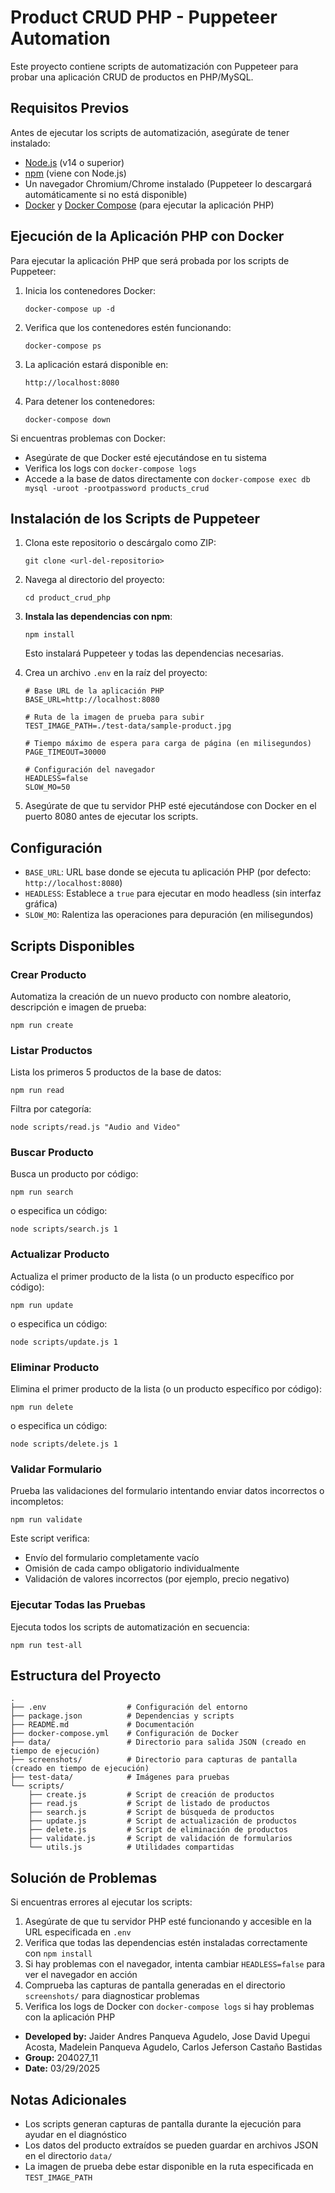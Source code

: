 # Product CRUD PHP - Puppeteer Automation

Este proyecto contiene scripts de automatización con Puppeteer para probar una aplicación CRUD de productos en PHP/MySQL.

## Requisitos Previos

Antes de ejecutar los scripts de automatización, asegúrate de tener instalado:

- [Node.js](https://nodejs.org/) (v14 o superior)
- [npm](https://www.npmjs.com/) (viene con Node.js)
- Un navegador Chromium/Chrome instalado (Puppeteer lo descargará automáticamente si no está disponible)
- [Docker](https://docs.docker.com/get-docker/) y [Docker Compose](https://docs.docker.com/compose/install/) (para ejecutar la aplicación PHP)

## Ejecución de la Aplicación PHP con Docker

Para ejecutar la aplicación PHP que será probada por los scripts de Puppeteer:

1. Inicia los contenedores Docker:
   ```
   docker-compose up -d
   ```

2. Verifica que los contenedores estén funcionando:
   ```
   docker-compose ps
   ```

3. La aplicación estará disponible en:
   ```
   http://localhost:8080
   ```

4. Para detener los contenedores:
   ```
   docker-compose down
   ```

Si encuentras problemas con Docker:
- Asegúrate de que Docker esté ejecutándose en tu sistema
- Verifica los logs con `docker-compose logs`
- Accede a la base de datos directamente con `docker-compose exec db mysql -uroot -prootpassword products_crud`

## Instalación de los Scripts de Puppeteer

1. Clona este repositorio o descárgalo como ZIP:
   ```
   git clone <url-del-repositorio>
   ```

2. Navega al directorio del proyecto:
   ```
   cd product_crud_php
   ```

3. **Instala las dependencias con npm**:
   ```
   npm install
   ```
   Esto instalará Puppeteer y todas las dependencias necesarias.

4. Crea un archivo `.env` en la raíz del proyecto:
   ```
   # Base URL de la aplicación PHP
   BASE_URL=http://localhost:8080

   # Ruta de la imagen de prueba para subir
   TEST_IMAGE_PATH=./test-data/sample-product.jpg

   # Tiempo máximo de espera para carga de página (en milisegundos)
   PAGE_TIMEOUT=30000

   # Configuración del navegador
   HEADLESS=false
   SLOW_MO=50
   ```

5. Asegúrate de que tu servidor PHP esté ejecutándose con Docker en el puerto 8080 antes de ejecutar los scripts.

## Configuración

- `BASE_URL`: URL base donde se ejecuta tu aplicación PHP (por defecto: `http://localhost:8080`)
- `HEADLESS`: Establece a `true` para ejecutar en modo headless (sin interfaz gráfica)
- `SLOW_MO`: Ralentiza las operaciones para depuración (en milisegundos)

## Scripts Disponibles

### Crear Producto
Automatiza la creación de un nuevo producto con nombre aleatorio, descripción e imagen de prueba:
```
npm run create
```

### Listar Productos
Lista los primeros 5 productos de la base de datos:
```
npm run read
```

Filtra por categoría:
```
node scripts/read.js "Audio and Video"
```

### Buscar Producto
Busca un producto por código:
```
npm run search
```
o especifica un código:
```
node scripts/search.js 1
```

### Actualizar Producto
Actualiza el primer producto de la lista (o un producto específico por código):
```
npm run update
```
o especifica un código:
```
node scripts/update.js 1
```

### Eliminar Producto
Elimina el primer producto de la lista (o un producto específico por código):
```
npm run delete
```
o especifica un código:
```
node scripts/delete.js 1
```

### Validar Formulario
Prueba las validaciones del formulario intentando enviar datos incorrectos o incompletos:
```
npm run validate
```
Este script verifica:
- Envío del formulario completamente vacío
- Omisión de cada campo obligatorio individualmente
- Validación de valores incorrectos (por ejemplo, precio negativo)

### Ejecutar Todas las Pruebas
Ejecuta todos los scripts de automatización en secuencia:
```
npm run test-all
```

## Estructura del Proyecto

```
.
├── .env                  # Configuración del entorno
├── package.json          # Dependencias y scripts
├── README.md             # Documentación
├── docker-compose.yml    # Configuración de Docker
├── data/                 # Directorio para salida JSON (creado en tiempo de ejecución)
├── screenshots/          # Directorio para capturas de pantalla (creado en tiempo de ejecución)
├── test-data/            # Imágenes para pruebas
└── scripts/
    ├── create.js         # Script de creación de productos
    ├── read.js           # Script de listado de productos
    ├── search.js         # Script de búsqueda de productos
    ├── update.js         # Script de actualización de productos
    ├── delete.js         # Script de eliminación de productos
    ├── validate.js       # Script de validación de formularios
    └── utils.js          # Utilidades compartidas
```

## Solución de Problemas

Si encuentras errores al ejecutar los scripts:


1. Asegúrate de que tu servidor PHP esté funcionando y accesible en la URL especificada en `.env`
2. Verifica que todas las dependencias estén instaladas correctamente con `npm install`
3. Si hay problemas con el navegador, intenta cambiar `HEADLESS=false` para ver el navegador en acción
4. Comprueba las capturas de pantalla generadas en el directorio `screenshots/` para diagnosticar problemas
5. Verifica los logs de Docker con `docker-compose logs` si hay problemas con la aplicación PHP

- **Developed by:** Jaider Andres Panqueva Agudelo, Jose David Upegui Acosta, Madelein Panqueva Agudelo, Carlos Jeferson Castaño Bastidas
- **Group:** 204027_11
- **Date:** 03/29/2025

## Notas Adicionales

- Los scripts generan capturas de pantalla durante la ejecución para ayudar en el diagnóstico
- Los datos del producto extraídos se pueden guardar en archivos JSON en el directorio `data/`
- La imagen de prueba debe estar disponible en la ruta especificada en `TEST_IMAGE_PATH`